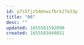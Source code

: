 ```yaml
---
id: p7s5fjz54mnwifbrk27e33p
title: "06"
desc: ""
updated: 1655581592090
created: 1655581040851
---
```

